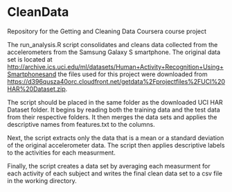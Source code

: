 CleanData
=========

Repository for the Getting and Cleaning Data Coursera course project 

The run_analysis.R script consolidates and cleans data collected from the accelerometers from the Samsung Galaxy S smartphone. The original data set is located at http://archive.ics.uci.edu/ml/datasets/Human+Activity+Recognition+Using+Smartphonesand the files used for this project were downloaded from https://d396qusza40orc.cloudfront.net/getdata%2Fprojectfiles%2FUCI%20HAR%20Dataset.zip.

The script should be placed in the same folder as the downloaded UCI HAR Dataset folder. It begins by reading both the training data and the test data from their respective folders. It then merges the data sets and applies the descriptive names from features.txt to the columns.

Next, the script extracts only the data that is a mean or a standard deviation of the original accelerometer data. The script then applies descriptive labels to the activities for each measurment.

Finally, the script creates a data set by averaging each measurment for each activity of each subject and writes the final clean data set to a csv file in the working directory.
